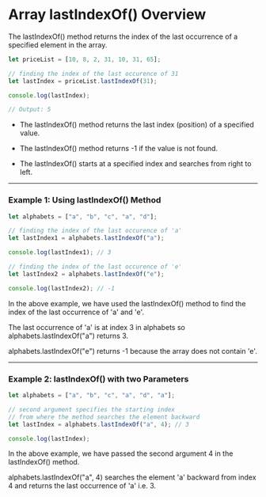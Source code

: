 # Array lastIndexOf() Overview

The lastIndexOf() method returns the index of the last occurrence of a specified element in the array.

```js
let priceList = [10, 8, 2, 31, 10, 31, 65];

// finding the index of the last occurence of 31
let lastIndex = priceList.lastIndexOf(31);

console.log(lastIndex); 

// Output: 5
```

* The lastIndexOf() method returns the last index (position) of a specified value.

* The lastIndexOf() method returns -1 if the value is not found.

* The lastIndexOf() starts at a specified index and searches from right to left.
***

### Example 1: Using lastIndexOf() Method

```js
let alphabets = ["a", "b", "c", "a", "d"];

// finding the index of the last occurence of 'a'
let lastIndex1 = alphabets.lastIndexOf("a");

console.log(lastIndex1); // 3

// finding the index of the last occurence of 'e'
let lastIndex2 = alphabets.lastIndexOf("e");

console.log(lastIndex2); // -1
```

In the above example, we have used the lastIndexOf() method to find the index of the last occurrence of 'a' and 'e'.

The last occurrence of 'a' is at index 3 in alphabets so alphabets.lastIndexOf("a") returns 3.

alphabets.lastIndexOf("e") returns -1 because the array does not contain 'e'.

***

### Example 2: lastIndexOf() with two Parameters

```js
let alphabets = ["a", "b", "c", "a", "d", "a"];

// second argument specifies the starting index
// from where the method searches the element backward
let lastIndex = alphabets.lastIndexOf("a", 4); // 3

console.log(lastIndex); 
```

In the above example, we have passed the second argument 4 in the lastIndexOf() method.

alphabets.lastIndexOf("a", 4) searches the element 'a' backward from index 4 and returns the last occurrence of 'a' i.e. 3.
